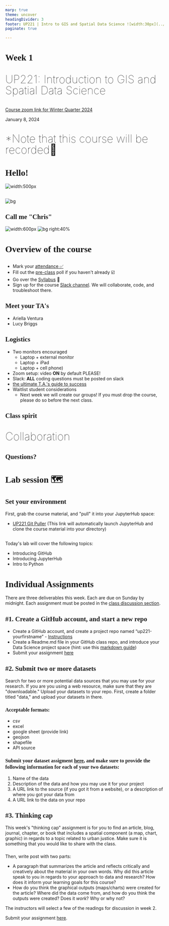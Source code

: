 ```yaml
---
marp: true
theme: uncover
headingDivider: 3
footer: UP221 | Intro to GIS and Spatial Data Science ![width:30px](../images/globe.png)
paginate: true

---
```


<style>
kesmall {font-size:0.6em}
medium {font-size:0.9em}
large {font-size:2em}
xlarge {font-size:4em}
gray {padding:20px;background-color:whitesmoke;font-weight:800}
plum {padding:20px;background-color:plum;line-height:3}
xl { font-size:2.5em;font-weight:100;line-height:1}
h1,h2,h3,h4,h5{font-family:serif}
section {font-size:2em;font-weight:300;}
</style>

# Week 1

<xl>

UP221: Introduction to GIS and Spatial Data Science

</xl>

[Course zoom link for Winter Quarter 2024](https://ucla.zoom.us/j/94971812993?pwd=NjI4bkxRR2s3Q0FVblU0WmlHbXNodz09)

January 8, 2024

##
<xl>

*Note that this course will be recorded🎥

</xl>

# Hello!

![width:500px](../images/globe.png)

## 

![bg](../images/building.jpg)

## Call me "Chris"
![width:600px](../images/thrasherCSEF.jpg)
![bg right:40%](../images/c1.jpg)

# Overview of the course
##

* Mark your [attendance ✅](https://docs.google.com/spreadsheets/d/15hvcbzJbfwa70KvKMWUG63oyRWaY_NEfx4pVJpi_f6w/edit?usp=sharing) 
* Fill out the [pre-class](https://docs.google.com/forms/d/e/1FAIpQLSfs2NtxTY5HTcT6fr3-5TqoiD0fVcWptpjRifR1NU6v5jdXRg/viewform?vc=0&c=0&w=1&flr=0&pli=1) poll if you haven't already ☑️
* Go over the [Syllabus](https://github.com/cgiamarino9/24W-UP221) 📜
* Sign up for the course [Slack channel](https://join.slack.com/t/24w-up221/shared_invite/zt-2a3ipi7fa-J2T3HyDezDLVabcIzG7V_w). We will collaborate, code, and troubleshoot there. 

## Meet your TA's
  * Ariella Ventura 
  * Lucy Briggs

## Logistics
* Two monitors encouraged
  * Laptop + external monitor
  * Laptop + iPad
  * Laptop + cell phone)
* Zoom setup: video **ON** by default PLEASE!
* Slack: **ALL** coding questions must be posted on slack
* [the ultimate T.A.'s guide to success](https://docs.google.com/document/d/14fz3iSSb76PDiyqY8ZGDpao3umKMgvvR5NtvQwOsJao/edit)
* Waitlist student considerations
  * Next week we will create our groups! If you must drop the course, please do so before the next class.

## Class spirit

<xl>

Collaboration

</xl>

## Questions?

# Lab session 🗺

## Set your environment
First, grab the course material, and "pull" it into your JupyterHub space:

* [UP221 Git Puller](https://jupyter.idre.ucla.edu/hub/user-redirect/git-pull?repo=https%3A%2F%2Fgithub.com%2Fcgiamarino9%2F24W-UP221&urlpath=lab%2Ftree%2F24W-UP221%2F&branch=main) (This link will automatically launch JupyterHub and clone the course material into your directory)

##

Today's lab will cover the following topics:

*   Introducing GitHub
*   Introducing JupyterHub
*   Intro to Python

# Individual Assignments

There are three deliverables this week. Each are due on Sunday by midnight. Each assignment must be posted in the [class discussion section](https://github.com/cgiamarino9/24W-UP221/discussions).

## #1. Create a GitHub account, and start a new repo

*   Create a GitHub account, and create a project repo named “up221-yourfirstname” - [Instructions](https://github.com/cgiamarino9/24W-UP221/blob/main/Git%20related/02%20-%20Create%20your%20class%20repo.md)
*   Create a Readme.md file in your GitHub class repo, and introduce your Data Science project space (hint: use this [markdown guide](https://guides.github.com/features/mastering-markdown/))
*  Submit your assignment [here](https://github.com/cgiamarino9/24W-UP221/discussions/2)

## #2. Submit two or more datasets
Search for two or more potential data sources that you may use for your research. If you are you using a web resource, make sure that they are "downloadable." Upload your datasets to your repo. First, create a folder titled "data," and upload your datasets in there.

### Acceptable formats:
- csv
- excel
- google sheet (provide link)
- geojson
- shapefile
- API source

### Submit your dataset assigment [here](https://github.com/cgiamarino9/24W-UP221/discussions/3), and make sure to provide the following information for each of your two datasets:

1. Name of the data
1. Description of the data and how you may use it for your project
1. A URL link to the source (if you got it from a website), or a description of where you got your data from
1. A URL link to the data on your repo

## #3. Thinking cap 🤔
This week's "thinking cap" assignment is for you to find an article, blog, journal, chapter, or book that includes a spatial component (a map, chart, graphic) in regards to a topic related to urban justice. Make sure it is something that you would like to share with the class. 

###
Then, write post with two parts:

- A paragraph that summarizes the article and reflects critically and creatively about the material in your own words. Why did this article speak to you in regards to your approach to data and research? How does it inform your learning goals for this course? 
- How do you think the graphical outputs (maps/charts) were created for the article? Where did the data come from, and how do you think the outputs were created? Does it *work*? Why or why not?

The instructors will select a few of the readings for discussion in week 2.

Submit your assignment [here](https://github.com/cgiamarino9/24W-UP221/discussions/1).
